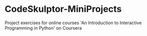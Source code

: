 # CodeSkulptor-MiniProjects
Project exercises for online courses 'An Introduction to Interactive Programming in Python' on Coursera
